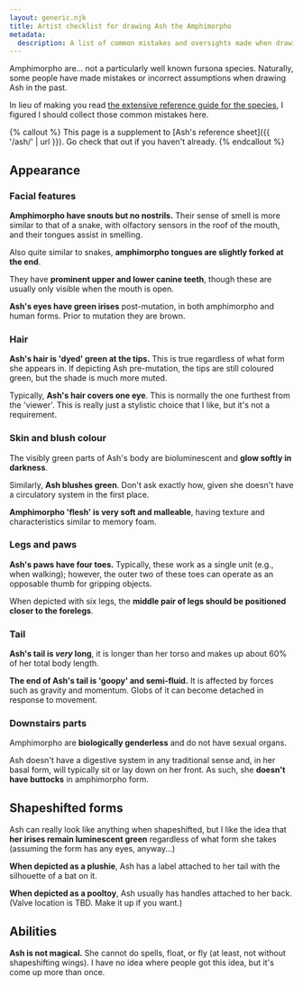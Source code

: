 ```yaml
---
layout: generic.njk
title: Artist checklist for drawing Ash the Amphimorpho
metadata:
  description: A list of common mistakes and oversights made when drawing Ash.
---
```


Amphimorpho are... not a particularly well known fursona species. Naturally, some people have made mistakes or incorrect assumptions when drawing Ash in the past.

In lieu of making you read [the extensive reference guide for the species](https://amphimorpho.carrd.co/), I figured I should collect those common mistakes here.

{% callout %}
This page is a supplement to [Ash's reference sheet]({{ '/ash/' | url }}). Go check that out if you haven't already.
{% endcallout %}

## Appearance

### Facial features

**Amphimorpho have snouts but no nostrils.** Their sense of smell is more similar to that of a snake, with olfactory sensors in the roof of the mouth, and their tongues assist in smelling.

Also quite similar to snakes, **amphimorpho tongues are slightly forked at the end**.

They have **prominent upper and lower canine teeth**, though these are usually only visible when the mouth is open.

**Ash's eyes have green irises** post-mutation, in both amphimorpho and human forms. Prior to mutation they are brown.

### Hair

**Ash's hair is 'dyed' green at the tips.** This is true regardless of what form she appears in. If depicting Ash pre-mutation, the tips are still coloured green, but the shade is much more muted.

Typically, **Ash's hair covers one eye**. This is normally the one furthest from the 'viewer'. This is really just a stylistic choice that I like, but it's not a requirement.

### Skin and blush colour

The visibly green parts of Ash's body are bioluminescent and **glow softly in darkness**.

Similarly, **Ash blushes green**. Don't ask exactly how, given she doesn't have a circulatory system in the first place.

**Amphimorpho 'flesh' is very soft and malleable**, having texture and characteristics similar to memory foam.

### Legs and paws

**Ash's paws have four toes.** Typically, these work as a single unit (e.g., when walking); however, the outer two of these toes can operate as an opposable thumb for gripping objects.

When depicted with six legs, the **middle pair of legs should be positioned closer to the forelegs**.

### Tail

**Ash's tail is _very_ long**, it is longer than her torso and makes up about 60% of her total body length.

**The end of Ash's tail is 'goopy' and semi-fluid.** It is affected by forces such as gravity and momentum. Globs of it can become detached in response to movement.

### Downstairs parts

Amphimorpho are **biologically genderless** and do not have sexual organs.

Ash doesn't have a digestive system in any traditional sense and, in her basal form, will typically sit or lay down on her front. As such, she **doesn't have buttocks** in amphimorpho form.

## Shapeshifted forms

Ash can really look like anything when shapeshifted, but I like the idea that **her irises remain luminescent green** regardless of what form she takes (assuming the form has any eyes, anyway...)

**When depicted as a plushie**, Ash has a label attached to her tail with the silhouette of a bat on it.

**When depicted as a pooltoy**, Ash usually has handles attached to her back. (Valve location is TBD. Make it up if you want.)

## Abilities

**Ash is not magical.** She cannot do spells, float, or fly (at least, not without shapeshifting wings). I have no idea where people got this idea, but it's come up more than once.
